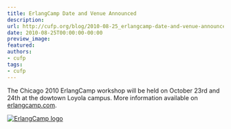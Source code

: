 ```yaml
---
title: ErlangCamp Date and Venue Announced
description:
url: http://cufp.org/blog/2010-08-25_erlangcamp-date-and-venue-announced.html
date: 2010-08-25T00:00:00-00:00
preview_image:
featured:
authors:
- cufp
tags:
- cufp
---
```




<p>The Chicago 2010 ErlangCamp workshop will be held on October 23rd and 24th at the dowtown Loyola campus.  More information available on <a href="http://erlangcamp.com">erlangcamp.com</a>.</p>
<p><a href="http://erlangcamp.com/"><img src="http://erlangcamp.com/image/lib/images/logo.gif()(807B97A50ABED83D97F1CE567BA97922).gif" alt="ErlangCamp logo"/></a></p>

